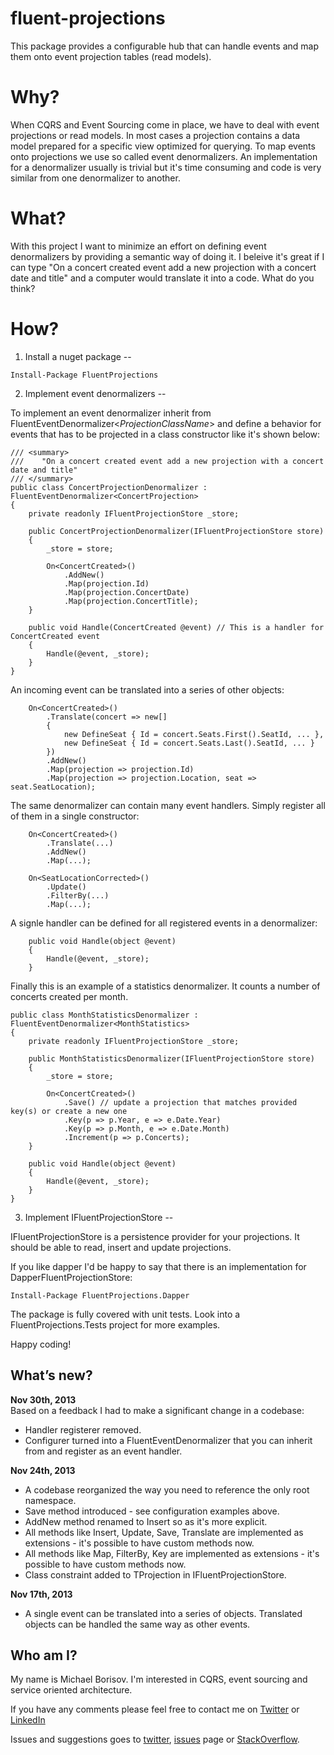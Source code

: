 fluent-projections
==================

This package provides a configurable hub that can handle events and map them onto event projection tables (read models).

Why?
====

When CQRS and Event Sourcing come in place, we have to deal with event projections or read models. In most cases a projection contains a data model prepared for a specific view optimized for querying. To map events onto projections we use so called event denormalizers. An implementation for a denormalizer usually is trivial but it's time consuming and code is very similar from one denormalizer to another.

What?
====

With this project I want to minimize an effort on defining event denormalizers by providing a semantic way of doing it. I beleive it's great if I can type "On a concert created event add a new projection with a concert date and title" and a computer would translate it into a code. What do you think?

How?
====

1. Install a nuget package
--

```
Install-Package FluentProjections
```

2. Implement event denormalizers
--

To implement an event denormalizer inherit from FluentEventDenormalizer<_ProjectionClassName_> and define a behavior for events that has to be projected in a class constructor like it's shown below:

```
/// <summary>
///    "On a concert created event add a new projection with a concert date and title"
/// </summary> 
public class ConcertProjectionDenormalizer : FluentEventDenormalizer<ConcertProjection>
{
    private readonly IFluentProjectionStore _store;
    
    public ConcertProjectionDenormalizer(IFluentProjectionStore store)
    {
        _store = store;

        On<ConcertCreated>()
            .AddNew()
            .Map(projection.Id)
            .Map(projection.ConcertDate)
            .Map(projection.ConcertTitle);
    }

    public void Handle(ConcertCreated @event) // This is a handler for ConcertCreated event
    {
        Handle(@event, _store);
    }
}
```

An incoming event can be translated into a series of other objects:

```
    On<ConcertCreated>()
        .Translate(concert => new[]
        {
            new DefineSeat { Id = concert.Seats.First().SeatId, ... },
            new DefineSeat { Id = concert.Seats.Last().SeatId, ... }
        })
        .AddNew()
        .Map(projection => projection.Id)
        .Map(projection => projection.Location, seat => seat.SeatLocation);
```

The same denormalizer can contain many event handlers. Simply register all of them in a single constructor:
```
    On<ConcertCreated>()
        .Translate(...)
        .AddNew()
        .Map(...);

    On<SeatLocationCorrected>()
        .Update()
        .FilterBy(...)
        .Map(...);
```

A signle handler can be defined for all registered events in a denormalizer:

```
    public void Handle(object @event)
    {
        Handle(@event, _store);
    }
```

Finally this is an example of a statistics denormalizer. It counts a number of concerts created per month.
```
public class MonthStatisticsDenormalizer : FluentEventDenormalizer<MonthStatistics>
{
    private readonly IFluentProjectionStore _store;

    public MonthStatisticsDenormalizer(IFluentProjectionStore store)
    {
        _store = store;

        On<ConcertCreated>()
            .Save() // update a projection that matches provided key(s) or create a new one
            .Key(p => p.Year, e => e.Date.Year)
            .Key(p => p.Month, e => e.Date.Month)
            .Increment(p => p.Concerts);
    }

    public void Handle(object @event)
    {
        Handle(@event, _store);
    }
}
```

3. Implement IFluentProjectionStore<TProjection>
--

IFluentProjectionStore<TProjection> is a persistence provider for your projections. It should be able to read, insert and update projections.

If you like dapper I'd be happy to say that there is an implementation for DapperFluentProjectionStore:
```
Install-Package FluentProjections.Dapper
```

The package is fully covered with unit tests. Look into a FluentProjections.Tests project for more examples.

Happy coding!

What’s new?
-----------

**Nov 30th, 2013**      
Based on a feedback I had to make a significant change in a codebase:
- Handler registerer removed.
- Configurer turned into a FluentEventDenormalizer that you can inherit from and register as an event handler.

**Nov 24th, 2013**      
- A codebase reorganized the way you need to reference the only root namespace.
- Save method introduced - see configuration examples above.
- AddNew method renamed to Insert so as it's more explicit.
- All methods like Insert, Update, Save, Translate are implemented as extensions - it's possible to have custom methods now.
- All methods like Map, FilterBy, Key are implemented as extensions - it's possible to have custom methods now.
- Class constraint added to TProjection in IFluentProjectionStore.

**Nov 17th, 2013**      
- A single event can be translated into a series of objects. Translated objects can be handled the same way as other events.

Who am I?
--
My name is Michael Borisov. I'm interested in CQRS, event sourcing and service oriented architecture.

If you have any comments please feel free to contact me on [Twitter](https://twitter.com/fkem) or [LinkedIn](https://www.linkedin.com/in/michaelborisov)

Issues and suggestions goes to [twitter](https://twitter.com/search?q=fluentprojections&src=typd), [issues](https://github.com/corker/fluent-projections/issues) page or [StackOverflow](http://stackoverflow.com/questions/tagged/fluent-projections).
